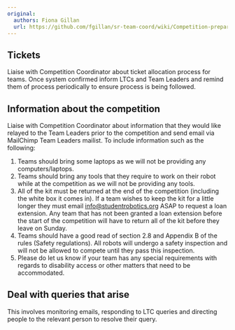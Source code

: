 ```yaml
---
original:
  authors: Fiona Gillan
  url: https://github.com/fgillan/sr-team-coord/wiki/Competition-preparation
---
```

## Tickets

Liaise with Competition Coordinator about ticket allocation process for teams.  Once system confirmed inform LTCs and Team Leaders and remind them of process periodically to ensure process is being followed.

## Information about the competition

Liaise with Competition Coordinator about information that they would like relayed to the Team Leaders prior to the competition and send email via MailChimp Team Leaders mailist. To include information such as the following:

1. Teams should bring some laptops as we will not be providing any computers/laptops.
2. Teams should bring any tools that they require to work on their robot while at the competition as we will not be providing any tools.
3. All of the kit must be returned at the end of the competition (including the white box it comes in). If a team wishes to keep the kit for a little longer they must email info@studentrobotics.org ASAP to request a loan extension. Any team that has not been granted a loan extension before the start of the competition will have to return all of the kit before they leave on Sunday.
4. Teams should have a good read of section 2.8 and Appendix B of the rules (Safety regulations). All robots will undergo a safety inspection and will not be allowed to compete until they pass this inspection.
5. Please do let us know if your team has any special requirements with regards to disability access or other matters that need to be accommodated.

## Deal with queries that arise

This involves monitoring emails, responding to LTC queries and directing people to the relevant person to resolve their query.
